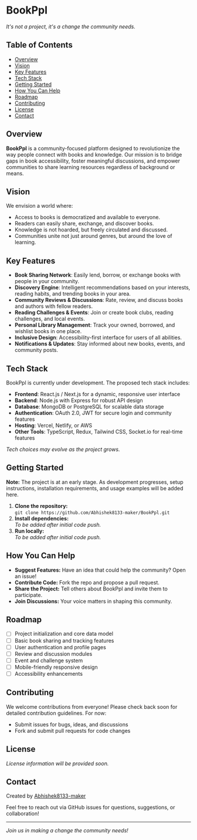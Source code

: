 # BookPpl

_It's not a project, it's a change the community needs._

## Table of Contents

- [Overview](#overview)
- [Vision](#vision)
- [Key Features](#key-features)
- [Tech Stack](#tech-stack)
- [Getting Started](#getting-started)
- [How You Can Help](#how-you-can-help)
- [Roadmap](#roadmap)
- [Contributing](#contributing)
- [License](#license)
- [Contact](#contact)

## Overview

**BookPpl** is a community-focused platform designed to revolutionize the way people connect with books and knowledge. Our mission is to bridge gaps in book accessibility, foster meaningful discussions, and empower communities to share learning resources regardless of background or means.

## Vision

We envision a world where:
- Access to books is democratized and available to everyone.
- Readers can easily share, exchange, and discover books.
- Knowledge is not hoarded, but freely circulated and discussed.
- Communities unite not just around genres, but around the love of learning.

## Key Features

- **Book Sharing Network**: Easily lend, borrow, or exchange books with people in your community.
- **Discovery Engine**: Intelligent recommendations based on your interests, reading habits, and trending books in your area.
- **Community Reviews & Discussions**: Rate, review, and discuss books and authors with fellow readers.
- **Reading Challenges & Events**: Join or create book clubs, reading challenges, and local events.
- **Personal Library Management**: Track your owned, borrowed, and wishlist books in one place.
- **Inclusive Design**: Accessibility-first interface for users of all abilities.
- **Notifications & Updates**: Stay informed about new books, events, and community posts.

## Tech Stack

BookPpl is currently under development. The proposed tech stack includes:

- **Frontend**: React.js / Next.js for a dynamic, responsive user interface
- **Backend**: Node.js with Express for robust API design
- **Database**: MongoDB or PostgreSQL for scalable data storage
- **Authentication**: OAuth 2.0, JWT for secure login and community features
- **Hosting**: Vercel, Netlify, or AWS
- **Other Tools**: TypeScript, Redux, Tailwind CSS, Socket.io for real-time features

_Tech choices may evolve as the project grows._

## Getting Started

**Note:** The project is at an early stage. As development progresses, setup instructions, installation requirements, and usage examples will be added here.

1. **Clone the repository:**  
   `git clone https://github.com/Abhishek8133-maker/BookPpl.git`
2. **Install dependencies:**  
   _To be added after initial code push._
3. **Run locally:**  
   _To be added after initial code push._

## How You Can Help

- **Suggest Features:** Have an idea that could help the community? Open an issue!
- **Contribute Code:** Fork the repo and propose a pull request.
- **Share the Project:** Tell others about BookPpl and invite them to participate.
- **Join Discussions:** Your voice matters in shaping this community.

## Roadmap

- [ ] Project initialization and core data model
- [ ] Basic book sharing and tracking features
- [ ] User authentication and profile pages
- [ ] Review and discussion modules
- [ ] Event and challenge system
- [ ] Mobile-friendly responsive design
- [ ] Accessibility enhancements

## Contributing

We welcome contributions from everyone! Please check back soon for detailed contribution guidelines. For now:
- Submit issues for bugs, ideas, and discussions
- Fork and submit pull requests for code changes

## License

*License information will be provided soon.*

## Contact

Created by [Abhishek8133-maker](https://github.com/Abhishek8133-maker)

Feel free to reach out via GitHub issues for questions, suggestions, or collaboration!

---

_Join us in making a change the community needs!_
